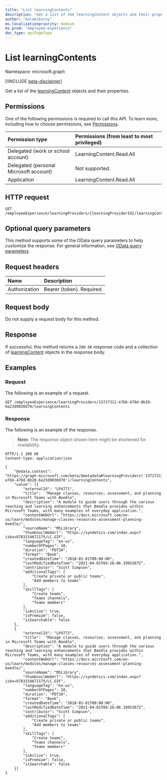 ```yaml
---
title: "List learningContents"
description: "Get a list of the learningContent objects and their properties."
author: "malabikaroy"
ms.localizationpriority: medium
ms.prod: "employee-experience"
doc_type: apiPageType
---
```


# List learningContents
Namespace: microsoft.graph

[!INCLUDE [beta-disclaimer](../../includes/beta-disclaimer.md)]

Get a list of the [learningContent](../resources/learningcontent.md) objects and their properties.

## Permissions
One of the following permissions is required to call this API. To learn more, including how to choose permissions, see [Permissions](/graph/permissions-reference).

|Permission type|Permissions (from least to most privileged)|
|:---|:---|
|Delegated (work or school account)|LearningContent.Read.All|
|Delegated (personal Microsoft account)|Not supported.|
|Application|LearningContent.Read.All|

## HTTP request

<!-- {
  "blockType": "ignored"
}
-->
``` http
GET /employeeExperience/learningProviders/{learningProviderId}/learningContents
```

## Optional query parameters
This method supports some of the OData query parameters to help customize the response. For general information, see [OData query parameters](/graph/query-parameters).

## Request headers
|Name|Description|
|:---|:---|
|Authorization|Bearer {token}. Required.|

## Request body
Do not supply a request body for this method.

## Response

If successful, this method returns a `200 OK` response code and a collection of [learningContent](../resources/learningcontent.md) objects in the response body.

## Examples

### Request
The following is an example of a request.
<!-- {
  "blockType": "request",
  "name": "list_learningcontent"
}
-->
``` http
GET /employeeExperience/learningProviders/13727311-e7bb-470d-8b20-6a23d9030d70/learningContents 
```


### Response
The following is an example of the response.
>**Note:** The response object shown here might be shortened for readability.
<!-- {
  "blockType": "response",
  "truncated": true,
  "@odata.type": "microsoft.vivaLearning.learningContent",
  "isCollection": true
}
-->
``` http
HTTP/1.1 200 OK
Content-type: application/json

{
    "@odata.context": "https://graph.microsoft.com/beta/$metadata#learningProviders('13727311-e7bb-470d-8b20-6a23d9030d70')/learningContents",
    "value": [{
        "externalId": "LP4771",
        "title":  "Manage classes, resources, assessment, and planning in Microsoft Teams with Beedle",
        "description": "A module to guide users through the various teaching and learning enhancements that Beedle provides within Microsoft Teams, with many examples of everyday application.",
        "contentWebUrl": "https://docs.microsoft.com/en-us/learn/modules/manage-classes-resources-assessment-planning-beedle/",
        "sourceName": "MSLibrary",
        "thumbnailWebUrl": "https://syndetics.com/index.aspx?isbn=9783319672175/LC.GIF",
        "languageTag": "en-us",
        "numberOfPages": 10,
        "duration": "PDT1H",
        "format": "Book",
        "createdDateTime": "2018-01-01T00:00:00",
        "lastModifiedDateTime": "2021-04-01T04:26:06.1995367Z",
        "contributor": "Scott Simpson",
        "additionalTags": [
            "Create private or public teams",
            "Add members to teams"
        ],
        "skillTags": [
            "Create teams",
            "Teams channels",
            "Teams members"
        ],
        "isActive": true,
        "isPremium": false,
        "isSearchable": false
    },
    {
        "externalId": "LP4772",
        "title":  "Manage classes, resources, assessment, and planning in Microsoft Teams with Beedle",
        "description": "A module to guide users through the various teaching and learning enhancements that Beedle provides within Microsoft Teams, with many examples of everyday application.",
        "contentWebUrl": "https://docs.microsoft.com/en-us/learn/modules/manage-classes-resources-assessment-planning-beedle/",
        "sourceName": "MSLibrary",
        "thumbnailWebUrl": "https://syndetics.com/index.aspx?isbn=9783319672175/LC.GIF",
        "languageTag": "en-us",
        "numberOfPages": 10,
        "duration": "PDT1H",
        "format": "Book",
        "createdDateTime": "2018-01-01T00:00:00",
        "lastModifiedDateTime": "2021-04-01T04:26:06.1995367Z",
        "contributor": "Scott Simpson",
        "additionalTags": [
            "Create private or public teams",
            "Add members to teams"
        ],
        "skillTags": [
            "Create teams",
            "Teams channels",
            "Teams members"
        ],
        "isActive": true,
        "isPremium": false,
        "isSearchable": false
    }]
}

```

